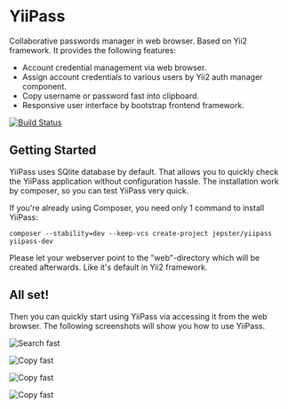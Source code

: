 YiiPass
===============

Collaborative passwords manager in web browser. Based on Yii2 framework. It provides the following features:

* Account credential management via web browser.
* Assign account credentials to various users by Yii2 auth manager component.
* Copy username or password fast into clipboard.
* Responsive user interface by bootstrap frontend framework.


[![Build Status](https://secure.travis-ci.org/jdorn/FileSystemCache.png?branch=master)](http://travis-ci.org/jdorn/FileSystemCache)

Getting Started
------------------

YiiPass uses SQlite database by default. That allows you to quickly check the YiiPass application without configuration
hassle. The installation work by composer, so you can test YiiPass very quick.

If you're already using Composer, you need only 1 command to install YiiPass:

```
composer --stability=dev --keep-vcs create-project jepster/yiipass yiipass-dev
```

Please let your webserver point to the "web"-directory which will be created afterwards. Like it's default in Yii2
framework. 

All set!
-----------------------

Then you can quickly start using YiiPass via accessing it from the web browser. The following screenshots
will show you how to use YiiPass.

![Search fast](http://preview.intellipass.it/github-images/search.png)

![Copy fast](http://preview.intellipass.it/github-images/copy-fast.png)

![Copy fast](http://preview.intellipass.it/github-images/keepass.png)

![Copy fast](http://preview.intellipass.it/github-images/permissions.png)
